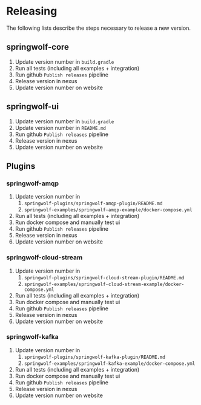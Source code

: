 # Releasing

The following lists describe the steps necessary to release a new version.

## springwolf-core

1. Update version number in `build.gradle`
2. Run all tests (including all examples + integration)
3. Run github `Publish releases` pipeline
4. Release version in nexus
5. Update version number on website

## springwolf-ui

1. Update version number in `build.gradle`
2. Update version number in `README.md`
3. Run github `Publish releases` pipeline
4. Release version in nexus
5. Update version number on website

## Plugins

### springwolf-amqp

1. Update version number in
    1. `springwolf-plugins/springwolf-amqp-plugin/README.md`
    2. `springwolf-examples/springwolf-amqp-example/docker-compose.yml`
2. Run all tests (including all examples + integration)
3. Run docker compose and manually test ui
4. Run github `Publish releases` pipeline
5. Release version in nexus
6. Update version number on website

### springwolf-cloud-stream

1. Update version number in
    1. `springwolf-plugins/springwolf-cloud-stream-plugin/README.md`
    2. `springwolf-examples/springwolf-cloud-stream-example/docker-compose.yml`
2. Run all tests (including all examples + integration)
3. Run docker compose and manually test ui
4. Run github `Publish releases` pipeline
5. Release version in nexus
6. Update version number on website

### springwolf-kafka

1. Update version number in
    1. `springwolf-plugins/springwolf-kafka-plugin/README.md`
    2. `springwolf-examples/springwolf-kafka-example/docker-compose.yml`
2. Run all tests (including all examples + integration)
3. Run docker compose and manually test ui
4. Run github `Publish releases` pipeline
5. Release version in nexus
6. Update version number on website
